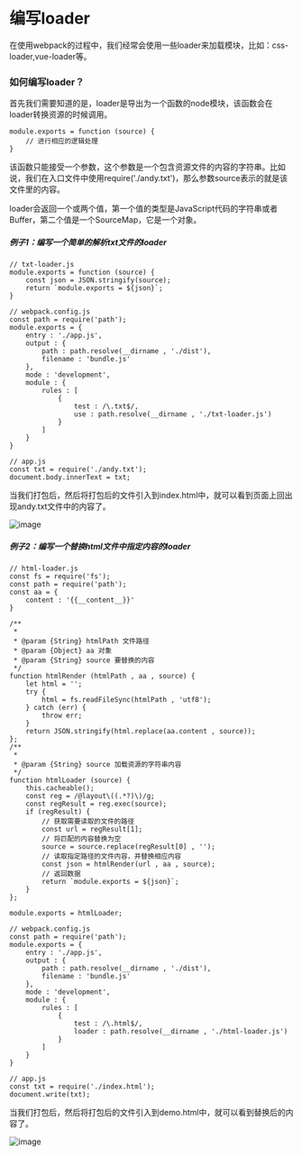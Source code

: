 # 编写loader
在使用webpack的过程中，我们经常会使用一些loader来加载模块，比如：css-loader,vue-loader等。
### 如何编写loader？
首先我们需要知道的是，loader是导出为一个函数的node模块，该函数会在loader转换资源的时候调用。

```
module.exports = function (source) {
    // 进行相应的逻辑处理
}
```
该函数只能接受一个参数，这个参数是一个包含资源文件的内容的字符串。比如说，我们在入口文件中使用require('./andy.txt')，那么参数source表示的就是该文件里的内容。

loader会返回一个或两个值，第一个值的类型是JavaScript代码的字符串或者Buffer，第二个值是一个SourceMap，它是一个对象。

##### 例子1：编写一个简单的解析txt文件的loader

```
// txt-loader.js
module.exports = function (source) {
    const json = JSON.stringify(source);
    return `module.exports = ${json}`;
}
```

```
// webpack.config.js
const path = require('path');
module.exports = {
    entry : './app.js',
    output : {
        path : path.resolve(__dirname , './dist'),
        filename : 'bundle.js'
    },
    mode : 'development',
    module : {
        rules : [
            {
                test : /\.txt$/,
                use : path.resolve(__dirname , './txt-loader.js')
            }
        ]
    }
}
```

```
// app.js
const txt = require('./andy.txt');
document.body.innerText = txt;
```

当我们打包后，然后将打包后的文件引入到index.html中，就可以看到页面上回出现andy.txt文件中的内容了。

![image](https://github.com/andyChenAn/webpack-learn/raw/master/编写loader/image/1.png)

##### 例子2：编写一个替换html文件中指定内容的loader

```
// html-loader.js
const fs = require('fs');
const path = require('path');
const aa = {
    content : '{{__content__}}'
}

/**
 * 
 * @param {String} htmlPath 文件路径
 * @param {Object} aa 对象
 * @param {String} source 要替换的内容
 */
function htmlRender (htmlPath , aa , source) {
    let html = '';
    try {
        html = fs.readFileSync(htmlPath , 'utf8');
    } catch (err) {
        throw err;
    }
    return JSON.stringify(html.replace(aa.content , source));
};
/**
 * 
 * @param {String} source 加载资源的字符串内容
 */
function htmlLoader (source) {
    this.cacheable();
    const reg = /@layout\((.*?)\)/g;
    const regResult = reg.exec(source);
    if (regResult) {
        // 获取需要读取的文件的路径
        const url = regResult[1];
        // 将匹配的内容替换为空
        source = source.replace(regResult[0] , '');
        // 读取指定路径的文件内容，并替换相应内容
        const json = htmlRender(url , aa , source);
        // 返回数据
        return `module.exports = ${json}`;
    }
};

module.exports = htmlLoader;
```

```
// webpack.config.js
const path = require('path');
module.exports = {
    entry : './app.js',
    output : {
        path : path.resolve(__dirname , './dist'),
        filename : 'bundle.js'
    },
    mode : 'development',
    module : {
        rules : [
            {
                test : /\.html$/,
                loader : path.resolve(__dirname , './html-loader.js')
            }
        ]
    }
}
```

```
// app.js
const txt = require('./index.html');
document.write(txt);
```
当我们打包后，然后将打包后的文件引入到demo.html中，就可以看到替换后的内容了。

![image](https://github.com/andyChenAn/webpack-learn/raw/master/编写loader/image/2.png)

